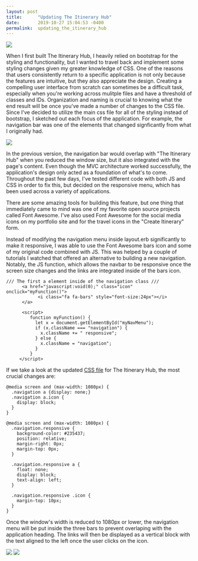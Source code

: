```yaml
---
layout: post
title:      "Updating The Itinerary Hub"
date:       2019-10-27 15:04:53 -0400
permalink:  updating_the_itinerary_hub
---
```


![](https://i.imgur.com/jF6KFWu.png)

When I first built The Itinerary Hub, I heavily relied on bootstrap for the styling and functionality, but I wanted to travel back and implement some styling changes given my greater knowledge of CSS. One of the reasons that users consistently return to a specific application is not only because the features are intuitive, but they also appreciate the design. Creating a compelling user interface from scratch can sometimes be a difficult task, especially when you're working across mulitple files and have a threshold of classes and IDs. Organization and naming is crucial to knowing what the end result will be once you've made a number of changes to the CSS file. Since I've decided to utilize the main css file for all of the styling instead of bootstrap, I sketched out each focus of the application. For example, the navigation bar was one of the elements that changed signficantly from what I originally had. 

![](https://i.imgur.com/kWfVj14.png)

In the previous version, the navigation bar would overlap with "The Itinerary Hub" when you reduced the window size, but it also integrated with the page's content. Even though the MVC architecture worked successfully, the application's design only acted as a foundation of what's to come. Throughout the past few days, I've tested different code with both JS and CSS in order to fix this, but decided on the responsive menu, which has been used across a variety of applications. 

There are some amazing tools for building this feature, but one thing that immediately came to mind was one of my favorite open source projects called Font Awesome. I've also used Font Awesome for the social media icons on my portfolio site and for the travel icons in the "Create Itinerary" form. 

Instead of modifying the navigation menu inside layout.erb significantly to make it responsive, I was able to use the Font Awesome bars icon and some of my original code combined with JS. This was helped by a couple of tutorials I watched that offered an alternative to building a new navigation. Notably, the JS function, which allows the navbar to be responsive once the screen size changes and the links are integrated inside of the bars icon.

```
/// The first a element inside of the navigation class ///
      <a href="javascript:void(0);" class="icon" onclick="myFunction()">
            <i class="fa fa-bars" style="font-size:24px"></i>
      </a>
							
      <script>
         function myFunction() {
           let x = document.getElementById("myNavMenu");
           if (x.className === "navigation") {
             x.className += " responsive";
           } else {
             x.className = "navigation";
           }
         }
     </script>
```

If we take a look at the updated [CSS file](https://github.com/alcasinoroyale/the_itinerary_hub/blob/master/public/css/style.css) for The Itinerary Hub, the most crucial changes are:

```
@media screen and (max-width: 1080px) {
  .navigation a {display: none;}
  .navigation a.icon {
    display: block;
  }
}

@media screen and (max-width: 1080px) {
  .navigation.responsive {
    background-color: #235437;
    position: relative;
    margin-right: 0px;
    margin-top: 0px;
  }

  .navigation.responsive a {
    float: none;
    display: block;
    text-align: left;
  }

  .navigation.responsive .icon {
    margin-top: 10px;
  }
}
```

Once the window's width is reduced to 1080px or lower, the navigation menu will be put inside the three bars to prevent overlaping with the application heading. The links will then be displayed as a vertical block with the text aligned to the left once the user clicks on the icon. 

![](https://i.imgur.com/bxysJRn.png)
![](https://i.imgur.com/dieGDyp.png)

